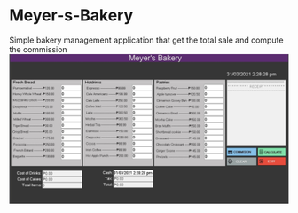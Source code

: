 # Meyer-s-Bakery
Simple bakery management application that get the total sale and compute the commission 
![](bakery.jpg)
